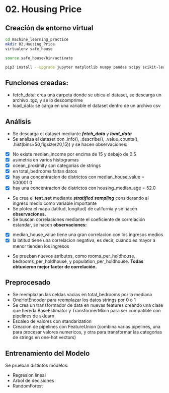 # 02. Housing Price

## Creación de **entorno virtual**

```bash
cd machine_learning_practice
mkdir 02.Housing_Price
virtualenv safe_house

source safe_house/bin/activate

pip3 install --upgrade jupyter matplotlib numpy pandas scipy scikit-learn
```

## Funciones creadas:

- fetch_data: crea una carpeta donde se ubica el dataset, se descarga un archivo .tgz, y se lo descomprime
- load_data: se carga en una variable el dataset dentro de un archivo csv

## Análisis

- Se descarga el dataset mediante ***fetch_data*** y ***load_data***
- Se analiza el dataset con .info(), .describe(), .value_counts(), .hist(bins=50,figsize(20,15)) y se hacen observaciones:
- [x]  No existe median_income por encima de 15 y debajo de 0.5
- [x]  asimetría en varios histogramas
- [x]  ocean_proximity son categorias de strings
- [x]  en total_bedrooms faltan datos
- [x]  hay una concentracion de districtos con median_house_value = 500001.0
- [x]  hay una concentracion de districtos con housing_median_age = 52.0
- Se crea el ****************test_set**************** mediante *******************stratified sampling******************* considerando al ingreso medio como variable importante
- Se plotea el mapa (latitud, longitud) de california y se hacen **observaciones.**
- Se buscan correlaciones mediante el coeficiente de correlación estandar, se hacen **observaciones:**
- [x]  median_house_value tiene una gran correlacion con los ingresos medios
- [x]  la latitud tiene una correlacion negativa, es decir, cuando es mayor a menor tienden los ingresos
- Se prueban nuevos atributos, como rooms_per_holdhouse, bedrooms_per_holdhouse, y population_per_holdhouse. ********************************************************************Todas obtuvieron mejor factor de correlación.********************************************************************

## Preprocesado

- Se reemplazan las celdas vacias en total_bedrooms por la mediana
- OneHotEncoder para reemplazar los datos strings por 0 o 1
- Se crea un transformador de data en nuevas features creando una clase que hereda BaseEstimator y TransformerMixin para ser compatible con pipelines de sklearn
- Escaleo de valores con standarization
- Creacion de pipelines con FeatureUnion (combina varias pipelines, una para procesar valores numericos, y otra para transformar las categorias de strings en one-hot vectors)

## Entrenamiento del Modelo

Se prueban distintos modelos:

- Regresion lineal
- Arbol de decisiones
- RandomForest